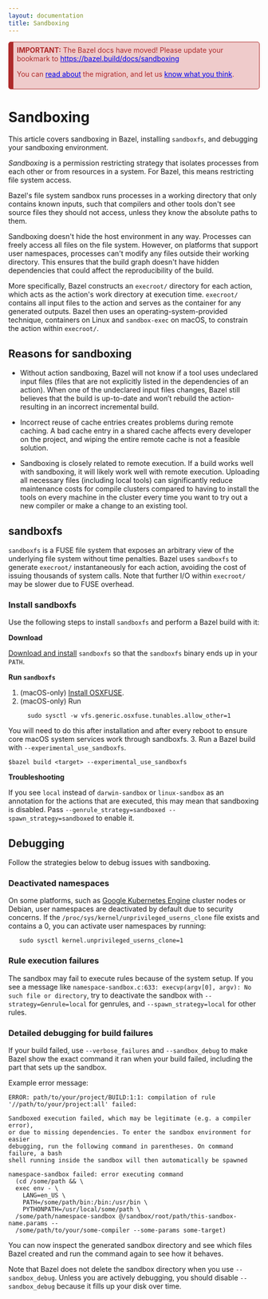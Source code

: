 ```yaml
---
layout: documentation
title: Sandboxing
---
```


<div style="background-color: #EFCBCB; color: #AE2B2B;  border: 1px solid #AE2B2B; border-radius: 5px; border-left: 10px solid #AE2B2B; padding: 0.5em;">
<b>IMPORTANT:</b> The Bazel docs have moved! Please update your bookmark to <a href="https://bazel.build/docs/sandboxing" style="color: #0000EE;">https://bazel.build/docs/sandboxing</a>
<p/>
You can <a href="https://blog.bazel.build/2022/02/17/Launching-new-Bazel-site.html" style="color: #0000EE;">read about</a> the migration, and let us <a href="https://forms.gle/onkAkr2ZwBmcbWXj7" style="color: #0000EE;">know what you think</a>.
</div>


# Sandboxing

This article covers sandboxing in Bazel, installing `sandboxfs`, and debugging
your sandboxing environment.

_Sandboxing_ is a permission restricting strategy that isolates processes from
each other or from resources in a system. For Bazel, this means restricting file
system access.

Bazel's file system sandbox runs processes in a working directory that only
contains known inputs, such that compilers and other tools don't see source
files they should not access, unless they know the absolute paths to them.

Sandboxing doesn't hide the host environment in any way. Processes can freely
access all files on the file system. However, on platforms that support user
namespaces, processes can't modify any files outside their working directory.
This ensures that the build graph doesn't have hidden dependencies that could
affect the reproducibility of the build.

More specifically, Bazel constructs an `execroot/` directory for each action,
which acts as the action's work directory at execution time. `execroot/`
contains all input files to the action and serves as the container for any
generated outputs. Bazel then uses an operating-system-provided
technique, containers on Linux and `sandbox-exec` on macOS, to constrain the
action within `execroot/`.

## Reasons for sandboxing

- Without action sandboxing, Bazel will not know if a tool uses undeclared input
  files (files that are not explicitly listed in the dependencies of an action).
  When one of the undeclared input files changes, Bazel still believes that the
  build is up-to-date and won’t rebuild the action-resulting in an incorrect
  incremental build.

- Incorrect reuse of cache entries creates problems during remote caching. A bad
  cache entry in a shared cache affects every developer on the project, and
  wiping the entire remote cache is not a feasible solution.

- Sandboxing is closely related to remote execution. If a build works well with
  sandboxing, it will likely work well with remote execution. Uploading all
  necessary files (including local tools) can significantly reduce maintenance
  costs for compile clusters compared to having to install the tools on every
  machine in the cluster every time you want to try out a new compiler or make
  a change to an existing tool.

## sandboxfs

`sandboxfs` is a FUSE file system that exposes an arbitrary view of the
underlying file system without time penalties. Bazel uses `sandboxfs` to
generate `execroot/` instantaneously for each action, avoiding the cost
of issuing thousands of system calls. Note that further I/O within `execroot/`
may be slower due to FUSE overhead.

### Install sandboxfs

Use the following steps to install `sandboxfs` and perform a Bazel build with
it:

**Download**

[Download and install](https://github.com/bazelbuild/sandboxfs/blob/master/INSTALL.md)
`sandboxfs` so that the `sandboxfs` binary ends up in your `PATH`.

**Run `sandboxfs`**

1. (macOS-only) [Install OSXFUSE](https://osxfuse.github.io/).
2. (macOS-only) Run
    ```shell
      sudo sysctl -w vfs.generic.osxfuse.tunables.allow_other=1
     ```
  You will need to do this after installation and after every reboot to ensure
  core macOS system services work through sandboxfs.
3. Run a Bazel build with `--experimental_use_sandboxfs`.
   ```shell
   $bazel build <target> --experimental_use_sandboxfs
   ```

**Troubleshooting**

If you see `local` instead of `darwin-sandbox` or `linux-sandbox` as an
annotation for the actions that are executed, this may mean that sandboxing is
disabled. Pass `--genrule_strategy=sandboxed --spawn_strategy=sandboxed` to
enable it.

## Debugging

Follow the strategies below to debug issues with sandboxing.

### Deactivated namespaces

On some platforms, such as [Google Kubernetes
Engine](https://cloud.google.com/kubernetes-engine/) cluster nodes or Debian,
user namespaces are deactivated by default due to security
concerns. If the `/proc/sys/kernel/unprivileged_userns_clone` file exists and
contains a 0, you can activate user namespaces by running:
```shell
   sudo sysctl kernel.unprivileged_userns_clone=1
   ```

### Rule execution failures

The sandbox may fail to execute rules because of the system setup.
If you see a message like `namespace-sandbox.c:633: execvp(argv[0], argv): No
such file or directory`, try to deactivate the sandbox with
`--strategy=Genrule=local` for genrules, and `--spawn_strategy=local`
for other rules.

### Detailed debugging for build failures

If your build failed, use `--verbose_failures` and `--sandbox_debug` to make
Bazel show the exact command it ran when your build failed, including the part
that sets up the sandbox.

Example error message:

```
ERROR: path/to/your/project/BUILD:1:1: compilation of rule
'//path/to/your/project:all' failed:

Sandboxed execution failed, which may be legitimate (e.g. a compiler error),
or due to missing dependencies. To enter the sandbox environment for easier
debugging, run the following command in parentheses. On command failure, a bash
shell running inside the sandbox will then automatically be spawned

namespace-sandbox failed: error executing command
  (cd /some/path && \
  exec env - \
    LANG=en_US \
    PATH=/some/path/bin:/bin:/usr/bin \
    PYTHONPATH=/usr/local/some/path \
  /some/path/namespace-sandbox @/sandbox/root/path/this-sandbox-name.params --
  /some/path/to/your/some-compiler --some-params some-target)
```

You can now inspect the generated sandbox directory and see which files Bazel
created and run the command again to see how it behaves.

Note that Bazel does not delete the sandbox directory when you use
`--sandbox_debug`. Unless you are actively debugging, you should disable
`--sandbox_debug` because it fills up your disk over time.
